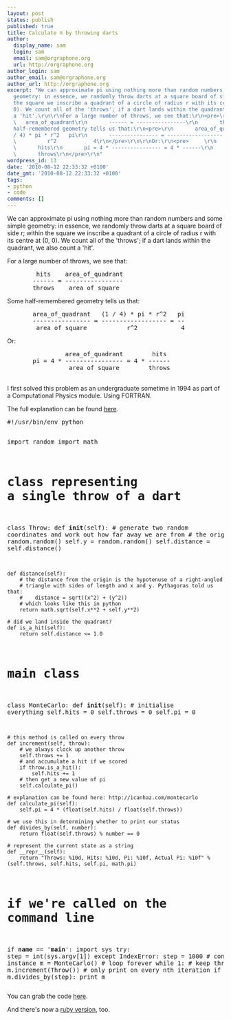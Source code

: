 ```yaml
---
layout: post
status: publish
published: true
title: Calculate π by throwing darts
author:
  display_name: sam
  login: sam
  email: sam@orgraphone.org
  url: http://orgraphone.org
author_login: sam
author_email: sam@orgraphone.org
author_url: http://orgraphone.org
excerpt: "We can approximate pi using nothing more than random numbers and some simple
  geometry: in essence, we randomly throw darts at a square board of side r; within
  the square we inscribe a quadrant of a circle of radius r with its centre at (0,
  0). We count all of the 'throws'; if a dart lands within the quadrant, we also count
  a 'hit'.\r\n\r\nFor a large number of throws, we see that:\r\n<pre>\r\n        hits
  \   area_of_quadrant\r\n       ------ = ----------------\r\n       throws    area_of_square\r\n</pre>\r\n\r\nSome
  half-remembered geometry tells us that:\r\n<pre>\r\n       area_of_quadrant   (1
  / 4) * pi * r^2   pi\r\n       ---------------- = ------------------ = --\r\n        area_of_square
  \          r^2            4\r\n</pre>\r\n\r\nOr:\r\n<pre>     \r\n                area_of_quadrant
  \       hits\r\n       pi = 4 * ---------------- = 4 * ------\r\n                 area_of_square
  \       throws\r\n</pre>\r\n"
wordpress_id: 13
date: '2010-08-12 22:33:32 +0100'
date_gmt: '2010-08-12 22:33:32 +0100'
tags:
- python
- code
comments: []
---
```

<p>We can approximate pi using nothing more than random numbers and some simple geometry: in essence, we randomly throw darts at a square board of side r; within the square we inscribe a quadrant of a circle of radius r with its centre at (0, 0). We count all of the 'throws'; if a dart lands within the quadrant, we also count a 'hit'.</p>
<p>For a large number of throws, we see that:</p>
<pre>
        hits    area_of_quadrant
       ------ = ----------------
       throws    area_of_square
</pre>
<p>Some half-remembered geometry tells us that:</p>
<pre>
       area_of_quadrant   (1 / 4) * pi * r^2   pi
       ---------------- = ------------------ = --
        area_of_square           r^2            4
</pre>
<p>Or:</p>
<pre>
                area_of_quadrant        hits
       pi = 4 * ---------------- = 4 * ------
                 area_of_square        throws
</pre>
<p><!--break--><br />
I first solved this problem as an undergraduate sometime in 1994 as part of a Computational Physics module. Using FORTRAN.</p>
<p>The full explanation can be found <a href="http://icanhaz.com/calculatepi">here</a>.</p>
<pre>
#!/usr/bin/env python

import random
import math

# class representing a single throw of a dart
class Throw:
	def __init__(self):
		# generate two random coordinates and work out how far away we are from
		# the origin
		self.x = random.random()
		self.y = random.random()
		self.distance = self.distance()

	def distance(self):
		# the distance from the origin is the hypotenuse of a right-angled
		# triangle with sides of length and x and y. Pythagoras told us that:
		#    distance = sqrt((x^2) + (y^2))
		# which looks like this in python
		return math.sqrt(self.x**2 + self.y**2)

	# did we land inside the quadrant?
	def is_a_hit(self):
		return self.distance <= 1.0

# main class
class MonteCarlo:
	def __init__(self):
		# initialise everything
		self.hits = 0
		self.throws = 0
		self.pi = 0

	# this method is called on every throw
	def increment(self, throw):
		# we always clock up another throw
		self.throws += 1
		# and accumulate a hit if we scored
		if throw.is_a_hit():
			self.hits += 1
		# then get a new value of pi
		self.calculate_pi()

	# explanation can be found here: http://icanhaz.com/montecarlo
	def calculate_pi(self):
		self.pi = 4 * (float(self.hits) / float(self.throws))

	# we use this in determining whether to print our status
	def divides_by(self, number):
		return float(self.throws) % number == 0

	# represent the current state as a string
	def __repr__(self):
		return "Throws: %10d, Hits: %10d, Pi: %10f, Actual Pi: %10f" % (self.throws, self.hits, self.pi, math.pi)

# if we're called on the command line
if __name__ == '__main__':
	import sys
	try:
		step = int(sys.argv[1])
	except IndexError:
		step = 1000
	# construct a new instance
	m = MonteCarlo()
	# loop forever
	while 1:
		# keep throwing darts
		m.increment(Throw())
		# only print on every nth iteration
		if m.divides_by(step): print m
</pre>
<p>You can grab the code <a href="http://svn.cruft.co/code/montecarlo/MonteCarlo.py">here</a>. </p>
<p>And there's now a <a href="http://org.orgraphone.org/2010/10/calculate-%CF%80-by-throwing-ruby-tipped-darts/">ruby version</a>, too.</p>
